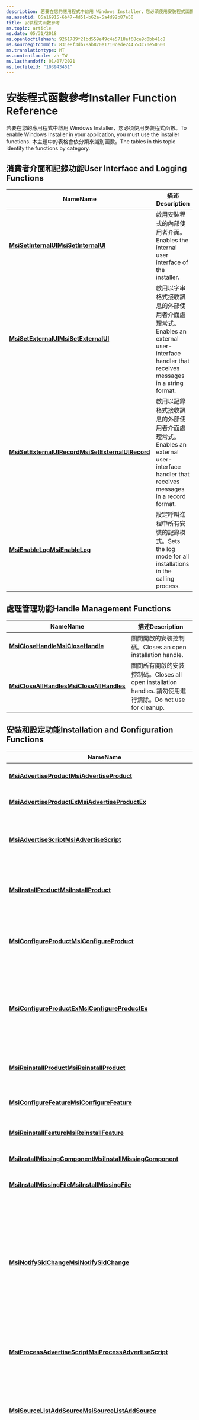 ```yaml
---
description: 若要在您的應用程式中啟用 Windows Installer，您必須使用安裝程式函數。 本主題中的表格會依分類來識別函數。
ms.assetid: 05a16915-6b47-4d51-b62a-5a4d92b87e50
title: 安裝程式函數參考
ms.topic: article
ms.date: 05/31/2018
ms.openlocfilehash: 9261789f21bd559e49c4e5718ef68ce9d0bb41c8
ms.sourcegitcommit: 831e8f3db78ab820e1710cede244553c70e50500
ms.translationtype: MT
ms.contentlocale: zh-TW
ms.lasthandoff: 01/07/2021
ms.locfileid: "103943451"
---
```

# <a name="installer-function-reference"></a><span data-ttu-id="6a2c5-104">安裝程式函數參考</span><span class="sxs-lookup"><span data-stu-id="6a2c5-104">Installer Function Reference</span></span>

<span data-ttu-id="6a2c5-105">若要在您的應用程式中啟用 Windows Installer，您必須使用安裝程式函數。</span><span class="sxs-lookup"><span data-stu-id="6a2c5-105">To enable Windows Installer in your application, you must use the installer functions.</span></span> <span data-ttu-id="6a2c5-106">本主題中的表格會依分類來識別函數。</span><span class="sxs-lookup"><span data-stu-id="6a2c5-106">The tables in this topic identify the functions by category.</span></span>

## <a name="user-interface-and-logging-functions"></a><span data-ttu-id="6a2c5-107">消費者介面和記錄功能</span><span class="sxs-lookup"><span data-stu-id="6a2c5-107">User Interface and Logging Functions</span></span>



| <span data-ttu-id="6a2c5-108">Name</span><span class="sxs-lookup"><span data-stu-id="6a2c5-108">Name</span></span>                                                     | <span data-ttu-id="6a2c5-109">描述</span><span class="sxs-lookup"><span data-stu-id="6a2c5-109">Description</span></span>                                                                           |
|----------------------------------------------------------|---------------------------------------------------------------------------------------|
| [<span data-ttu-id="6a2c5-110">**MsiSetInternalUI**</span><span class="sxs-lookup"><span data-stu-id="6a2c5-110">**MsiSetInternalUI**</span></span>](/windows/desktop/api/Msi/nf-msi-msisetinternalui)             | <span data-ttu-id="6a2c5-111">啟用安裝程式的內部使用者介面。</span><span class="sxs-lookup"><span data-stu-id="6a2c5-111">Enables the internal user interface of the installer.</span></span>                                 |
| [<span data-ttu-id="6a2c5-112">**MsiSetExternalUI**</span><span class="sxs-lookup"><span data-stu-id="6a2c5-112">**MsiSetExternalUI**</span></span>](/windows/desktop/api/Msi/nf-msi-msisetexternaluia)             | <span data-ttu-id="6a2c5-113">啟用以字串格式接收訊息的外部使用者介面處理常式。</span><span class="sxs-lookup"><span data-stu-id="6a2c5-113">Enables an external user-interface handler that receives messages in a string format.</span></span> |
| [<span data-ttu-id="6a2c5-114">**MsiSetExternalUIRecord**</span><span class="sxs-lookup"><span data-stu-id="6a2c5-114">**MsiSetExternalUIRecord**</span></span>](/windows/desktop/api/Msi/nf-msi-msisetexternaluirecord) | <span data-ttu-id="6a2c5-115">啟用以記錄格式接收訊息的外部使用者介面處理常式。</span><span class="sxs-lookup"><span data-stu-id="6a2c5-115">Enables an external user-interface handler that receives messages in a record format.</span></span> |
| [<span data-ttu-id="6a2c5-116">**MsiEnableLog**</span><span class="sxs-lookup"><span data-stu-id="6a2c5-116">**MsiEnableLog**</span></span>](/windows/desktop/api/Msi/nf-msi-msienableloga)                     | <span data-ttu-id="6a2c5-117">設定呼叫進程中所有安裝的記錄模式。</span><span class="sxs-lookup"><span data-stu-id="6a2c5-117">Sets the log mode for all installations in the calling process.</span></span>                       |



 

## <a name="handle-management-functions"></a><span data-ttu-id="6a2c5-118">處理管理功能</span><span class="sxs-lookup"><span data-stu-id="6a2c5-118">Handle Management Functions</span></span>



| <span data-ttu-id="6a2c5-119">Name</span><span class="sxs-lookup"><span data-stu-id="6a2c5-119">Name</span></span>                                             | <span data-ttu-id="6a2c5-120">描述</span><span class="sxs-lookup"><span data-stu-id="6a2c5-120">Description</span></span>                                                   |
|--------------------------------------------------|---------------------------------------------------------------|
| [<span data-ttu-id="6a2c5-121">**MsiCloseHandle**</span><span class="sxs-lookup"><span data-stu-id="6a2c5-121">**MsiCloseHandle**</span></span>](/windows/desktop/api/Msi/nf-msi-msiclosehandle)         | <span data-ttu-id="6a2c5-122">關閉開啟的安裝控制碼。</span><span class="sxs-lookup"><span data-stu-id="6a2c5-122">Closes an open installation handle.</span></span>                           |
| [<span data-ttu-id="6a2c5-123">**MsiCloseAllHandles**</span><span class="sxs-lookup"><span data-stu-id="6a2c5-123">**MsiCloseAllHandles**</span></span>](/windows/desktop/api/Msi/nf-msi-msicloseallhandles) | <span data-ttu-id="6a2c5-124">關閉所有開啟的安裝控制碼。</span><span class="sxs-lookup"><span data-stu-id="6a2c5-124">Closes all open installation handles.</span></span> <span data-ttu-id="6a2c5-125">請勿使用進行清除。</span><span class="sxs-lookup"><span data-stu-id="6a2c5-125">Do not use for cleanup.</span></span> |



 

## <a name="installation-and-configuration-functions"></a><span data-ttu-id="6a2c5-126">安裝和設定功能</span><span class="sxs-lookup"><span data-stu-id="6a2c5-126">Installation and Configuration Functions</span></span>



| <span data-ttu-id="6a2c5-127">Name</span><span class="sxs-lookup"><span data-stu-id="6a2c5-127">Name</span></span>                                                                     | <span data-ttu-id="6a2c5-128">描述</span><span class="sxs-lookup"><span data-stu-id="6a2c5-128">Description</span></span>                                                                                                                                                                                                                  |
|--------------------------------------------------------------------------|------------------------------------------------------------------------------------------------------------------------------------------------------------------------------------------------------------------------------|
| [<span data-ttu-id="6a2c5-129">**MsiAdvertiseProduct**</span><span class="sxs-lookup"><span data-stu-id="6a2c5-129">**MsiAdvertiseProduct**</span></span>](/windows/desktop/api/Msi/nf-msi-msiadvertiseproducta)                       | <span data-ttu-id="6a2c5-130">通告產品。</span><span class="sxs-lookup"><span data-stu-id="6a2c5-130">Advertises a product.</span></span>                                                                                                                                                                                                        |
| [<span data-ttu-id="6a2c5-131">**MsiAdvertiseProductEx**</span><span class="sxs-lookup"><span data-stu-id="6a2c5-131">**MsiAdvertiseProductEx**</span></span>](/windows/desktop/api/Msi/nf-msi-msiadvertiseproductexa)                   | <span data-ttu-id="6a2c5-132">通告產品。</span><span class="sxs-lookup"><span data-stu-id="6a2c5-132">Advertises a product.</span></span>                                                                                                                                                                                                        |
| [<span data-ttu-id="6a2c5-133">**MsiAdvertiseScript**</span><span class="sxs-lookup"><span data-stu-id="6a2c5-133">**MsiAdvertiseScript**</span></span>](/windows/desktop/api/Msi/nf-msi-msiadvertisescripta)                         | <span data-ttu-id="6a2c5-134">將公告腳本檔案複製到指定的位置。</span><span class="sxs-lookup"><span data-stu-id="6a2c5-134">Copies an advertise script file into specified locations.</span></span>                                                                                                                                                                    |
| [<span data-ttu-id="6a2c5-135">**MsiInstallProduct**</span><span class="sxs-lookup"><span data-stu-id="6a2c5-135">**MsiInstallProduct**</span></span>](/windows/desktop/api/Msi/nf-msi-msiinstallproducta)                           | <span data-ttu-id="6a2c5-136">安裝或移除應用程式或應用程式套件。</span><span class="sxs-lookup"><span data-stu-id="6a2c5-136">Installs or removes an application or application suite.</span></span>                                                                                                                                                                     |
| [<span data-ttu-id="6a2c5-137">**MsiConfigureProduct**</span><span class="sxs-lookup"><span data-stu-id="6a2c5-137">**MsiConfigureProduct**</span></span>](/windows/desktop/api/Msi/nf-msi-msiconfigureproducta)                       | <span data-ttu-id="6a2c5-138">安裝或移除應用程式或應用程式套件。</span><span class="sxs-lookup"><span data-stu-id="6a2c5-138">Installs or removes an application or application suite.</span></span>                                                                                                                                                                     |
| [<span data-ttu-id="6a2c5-139">**MsiConfigureProductEx**</span><span class="sxs-lookup"><span data-stu-id="6a2c5-139">**MsiConfigureProductEx**</span></span>](/windows/desktop/api/Msi/nf-msi-msiconfigureproductexa)                   | <span data-ttu-id="6a2c5-140">安裝或移除應用程式或應用程式套件。</span><span class="sxs-lookup"><span data-stu-id="6a2c5-140">Installs or removes an application or application suite.</span></span> <span data-ttu-id="6a2c5-141">您可以指定產品命令列。</span><span class="sxs-lookup"><span data-stu-id="6a2c5-141">A product command-line can be specified.</span></span>                                                                                                                            |
| [<span data-ttu-id="6a2c5-142">**MsiReinstallProduct**</span><span class="sxs-lookup"><span data-stu-id="6a2c5-142">**MsiReinstallProduct**</span></span>](/windows/desktop/api/Msi/nf-msi-msireinstallproducta)                       | <span data-ttu-id="6a2c5-143">重新安裝或修復安裝。</span><span class="sxs-lookup"><span data-stu-id="6a2c5-143">Reinstalls or repairs an installation.</span></span>                                                                                                                                                                                       |
| [<span data-ttu-id="6a2c5-144">**MsiConfigureFeature**</span><span class="sxs-lookup"><span data-stu-id="6a2c5-144">**MsiConfigureFeature**</span></span>](/windows/desktop/api/Msi/nf-msi-msiconfigurefeaturea)                       | <span data-ttu-id="6a2c5-145">設定功能的已安裝狀態。</span><span class="sxs-lookup"><span data-stu-id="6a2c5-145">Configures the installed state of a feature.</span></span>                                                                                                                                                                                 |
| [<span data-ttu-id="6a2c5-146">**MsiReinstallFeature**</span><span class="sxs-lookup"><span data-stu-id="6a2c5-146">**MsiReinstallFeature**</span></span>](/windows/desktop/api/Msi/nf-msi-msireinstallfeaturea)                       | <span data-ttu-id="6a2c5-147">驗證或修復功能。</span><span class="sxs-lookup"><span data-stu-id="6a2c5-147">Validates or repairs features.</span></span>                                                                                                                                                                                               |
| [<span data-ttu-id="6a2c5-148">**MsiInstallMissingComponent**</span><span class="sxs-lookup"><span data-stu-id="6a2c5-148">**MsiInstallMissingComponent**</span></span>](/windows/desktop/api/Msi/nf-msi-msiinstallmissingcomponenta)         | <span data-ttu-id="6a2c5-149">安裝遺失的元件。</span><span class="sxs-lookup"><span data-stu-id="6a2c5-149">Installs missing components.</span></span>                                                                                                                                                                                                 |
| [<span data-ttu-id="6a2c5-150">**MsiInstallMissingFile**</span><span class="sxs-lookup"><span data-stu-id="6a2c5-150">**MsiInstallMissingFile**</span></span>](/windows/desktop/api/Msi/nf-msi-msiinstallmissingfilea)                   | <span data-ttu-id="6a2c5-151">安裝遺失的檔案。</span><span class="sxs-lookup"><span data-stu-id="6a2c5-151">Installs missing files.</span></span>                                                                                                                                                                                                      |
| [<span data-ttu-id="6a2c5-152">**MsiNotifySidChange**</span><span class="sxs-lookup"><span data-stu-id="6a2c5-152">**MsiNotifySidChange**</span></span>](/windows/desktop/api/Msi/nf-msi-msinotifysidchangea)                         | <span data-ttu-id="6a2c5-153">使用使用者 Sid 的變更，通知並更新 Windows Installer 的內部資訊。</span><span class="sxs-lookup"><span data-stu-id="6a2c5-153">Notifies and updates the Windows Installer internal information with changes to user SIDs.</span></span> <span data-ttu-id="6a2c5-154">從 Windows Installer 3.1 開始提供。</span><span class="sxs-lookup"><span data-stu-id="6a2c5-154">Available beginning with Windows Installer 3.1.</span></span>                                                                                   |
| [<span data-ttu-id="6a2c5-155">**MsiProcessAdvertiseScript**</span><span class="sxs-lookup"><span data-stu-id="6a2c5-155">**MsiProcessAdvertiseScript**</span></span>](/windows/desktop/api/Msi/nf-msi-msiprocessadvertisescripta)           | <span data-ttu-id="6a2c5-156">將公告腳本檔處理至指定的位置。</span><span class="sxs-lookup"><span data-stu-id="6a2c5-156">Processes an advertise script file into specified locations.</span></span>                                                                                                                                                                 |
| [<span data-ttu-id="6a2c5-157">**MsiSourceListAddSource**</span><span class="sxs-lookup"><span data-stu-id="6a2c5-157">**MsiSourceListAddSource**</span></span>](/windows/desktop/api/Msi/nf-msi-msisourcelistaddsourcea)                 | <span data-ttu-id="6a2c5-158">在指定的內容中新增或重新排序修補程式或產品的來源。</span><span class="sxs-lookup"><span data-stu-id="6a2c5-158">Adds or reorders the sources of a patch or product in a specified context.</span></span>                                                                                                                                                   |
| [<span data-ttu-id="6a2c5-159">**MsiSourceListAddSourceEx**</span><span class="sxs-lookup"><span data-stu-id="6a2c5-159">**MsiSourceListAddSourceEx**</span></span>](/windows/desktop/api/Msi/nf-msi-msisourcelistaddsourceexa)             | <span data-ttu-id="6a2c5-160">在指定的內容中新增或重新排序修補程式或產品的來源。</span><span class="sxs-lookup"><span data-stu-id="6a2c5-160">Adds or reorders the sources of a patch or product in a specified context.</span></span> <span data-ttu-id="6a2c5-161">針對不存在於指定內容中的修補程式建立來源清單。</span><span class="sxs-lookup"><span data-stu-id="6a2c5-161">Creates a source list for a patch that does not exist in a specified context.</span></span> <span data-ttu-id="6a2c5-162">適用于 Windows Installer 3.0。</span><span class="sxs-lookup"><span data-stu-id="6a2c5-162">Available in Windows Installer  3.0.</span></span>                                |
| [<span data-ttu-id="6a2c5-163">**MsiSourceListClearSource**</span><span class="sxs-lookup"><span data-stu-id="6a2c5-163">**MsiSourceListClearSource**</span></span>](/windows/desktop/api/Msi/nf-msi-msisourcelistclearsourcea)             | <span data-ttu-id="6a2c5-164">在指定的內容中移除產品或修補程式的現有來源。</span><span class="sxs-lookup"><span data-stu-id="6a2c5-164">Removes an existing source for a product or patch in a specified context.</span></span> <span data-ttu-id="6a2c5-165">適用于 Windows Installer 3.0。</span><span class="sxs-lookup"><span data-stu-id="6a2c5-165">Available in Windows Installer  3.0.</span></span>                                                                                                               |
| [<span data-ttu-id="6a2c5-166">**MsiSourceListClearAll**</span><span class="sxs-lookup"><span data-stu-id="6a2c5-166">**MsiSourceListClearAll**</span></span>](/windows/desktop/api/Msi/nf-msi-msisourcelistclearalla)                   | <span data-ttu-id="6a2c5-167">針對指定的產品實例，移除特定來源類型的所有現有來源。</span><span class="sxs-lookup"><span data-stu-id="6a2c5-167">Removes all the existing sources of a specific source type for a specified product instance.</span></span>                                                                                                                                 |
| [<span data-ttu-id="6a2c5-168">**MsiSourceListClearAllEx**</span><span class="sxs-lookup"><span data-stu-id="6a2c5-168">**MsiSourceListClearAllEx**</span></span>](/windows/desktop/api/Msi/nf-msi-msisourcelistclearallexa)               | <span data-ttu-id="6a2c5-169">針對指定的產品實例，移除特定來源類型的所有現有來源。</span><span class="sxs-lookup"><span data-stu-id="6a2c5-169">Removes all the existing sources of a specific source type for a specified product instance.</span></span> <span data-ttu-id="6a2c5-170">適用于 Windows Installer 3.0。</span><span class="sxs-lookup"><span data-stu-id="6a2c5-170">Available in Windows Installer  3.0.</span></span>                                                                                            |
| [<span data-ttu-id="6a2c5-171">**MsiSourceListForceResolution**</span><span class="sxs-lookup"><span data-stu-id="6a2c5-171">**MsiSourceListForceResolution**</span></span>](/windows/desktop/api/Msi/nf-msi-msisourcelistforceresolutiona)     | <span data-ttu-id="6a2c5-172">移除產品或修補程式目前來源的註冊，該來源會註冊為 "LastUsedSource" 屬性。</span><span class="sxs-lookup"><span data-stu-id="6a2c5-172">Removes the registration of the current source of the product or patch, which is registered as the property "LastUsedSource".</span></span> <span data-ttu-id="6a2c5-173">此函數不會影響已註冊的來源清單。</span><span class="sxs-lookup"><span data-stu-id="6a2c5-173">This function does not affect the registered source list.</span></span>                                      |
| [<span data-ttu-id="6a2c5-174">**MsiSourceListForceResolutionEx**</span><span class="sxs-lookup"><span data-stu-id="6a2c5-174">**MsiSourceListForceResolutionEx**</span></span>](/windows/desktop/api/Msi/nf-msi-msisourcelistforceresolutionexa) | <span data-ttu-id="6a2c5-175">移除產品或修補程式目前來源的註冊，該來源會註冊為 "LastUsedSource" 屬性。</span><span class="sxs-lookup"><span data-stu-id="6a2c5-175">Removes the registration of the current source of the product or patch, which is registered as the property "LastUsedSource".</span></span> <span data-ttu-id="6a2c5-176">此函數不會影響已註冊的來源清單。</span><span class="sxs-lookup"><span data-stu-id="6a2c5-176">This function does not affect the registered source list.</span></span> <span data-ttu-id="6a2c5-177">適用于 Windows Installer 3.0。</span><span class="sxs-lookup"><span data-stu-id="6a2c5-177">Available in Windows Installer  3.0.</span></span> |
| [<span data-ttu-id="6a2c5-178">**MsiSourceListGetInfo**</span><span class="sxs-lookup"><span data-stu-id="6a2c5-178">**MsiSourceListGetInfo**</span></span>](/windows/desktop/api/Msi/nf-msi-msisourcelistgetinfoa)                     | <span data-ttu-id="6a2c5-179">抓取特定內容中產品或修補程式的來源清單相關資訊。</span><span class="sxs-lookup"><span data-stu-id="6a2c5-179">Retrieves information about the source list for a product or patch in a specific context.</span></span>                                                                                                                                    |
| [<span data-ttu-id="6a2c5-180">**MsiSourceListSetInfo**</span><span class="sxs-lookup"><span data-stu-id="6a2c5-180">**MsiSourceListSetInfo**</span></span>](/windows/desktop/api/Msi/nf-msi-msisourcelistsetinfoa)                     | <span data-ttu-id="6a2c5-181">在指定的內容中，設定產品或修補程式最近使用的來源。</span><span class="sxs-lookup"><span data-stu-id="6a2c5-181">Sets the most recently used source for a product or patch in a specified context.</span></span> <span data-ttu-id="6a2c5-182">適用于 Windows Installer 3.0。</span><span class="sxs-lookup"><span data-stu-id="6a2c5-182">Available in Windows Installer  3.0.</span></span>                                                                                                       |
| [<span data-ttu-id="6a2c5-183">**MsiSourceListEnumMediaDisks**</span><span class="sxs-lookup"><span data-stu-id="6a2c5-183">**MsiSourceListEnumMediaDisks**</span></span>](/windows/desktop/api/Msi/nf-msi-msisourcelistenummediadisksa)       | <span data-ttu-id="6a2c5-184">列舉針對修補程式或產品的媒體來源所註冊的磁片清單。</span><span class="sxs-lookup"><span data-stu-id="6a2c5-184">Enumerates the list of disks registered for the media source for a patch or product.</span></span> <span data-ttu-id="6a2c5-185">適用于 Windows Installer 3.0。</span><span class="sxs-lookup"><span data-stu-id="6a2c5-185">Available in Windows Installer  3.0.</span></span>                                                                                                    |
| [<span data-ttu-id="6a2c5-186">**MsiSourceListAddMediaDisk**</span><span class="sxs-lookup"><span data-stu-id="6a2c5-186">**MsiSourceListAddMediaDisk**</span></span>](/windows/desktop/api/Msi/nf-msi-msisourcelistaddmediadiska)           | <span data-ttu-id="6a2c5-187">新增或更新已註冊產品或修補程式之媒體來源的磁片。</span><span class="sxs-lookup"><span data-stu-id="6a2c5-187">Adds or updates a disk of the media source of a registered product or patch.</span></span> <span data-ttu-id="6a2c5-188">適用于 Windows Installer 3.0。</span><span class="sxs-lookup"><span data-stu-id="6a2c5-188">Available in Windows Installer  3.0.</span></span>                                                                                                            |
| [<span data-ttu-id="6a2c5-189">**MsiSourceListClearMediaDisk**</span><span class="sxs-lookup"><span data-stu-id="6a2c5-189">**MsiSourceListClearMediaDisk**</span></span>](/windows/desktop/api/Msi/nf-msi-msisourcelistclearmediadiska)      | <span data-ttu-id="6a2c5-190">針對特定內容中的產品或修補程式，在媒體來源下移除現有的已註冊磁片。</span><span class="sxs-lookup"><span data-stu-id="6a2c5-190">Removes an existing registered disk under the media source for a product or patch in a specific context.</span></span> <span data-ttu-id="6a2c5-191">適用于 Windows Installer 3.0。</span><span class="sxs-lookup"><span data-stu-id="6a2c5-191">Available in Windows Installer  3.0.</span></span>                                                                                |
| [<span data-ttu-id="6a2c5-192">**MsiSourceListEnumSources**</span><span class="sxs-lookup"><span data-stu-id="6a2c5-192">**MsiSourceListEnumSources**</span></span>](/windows/desktop/api/Msi/nf-msi-msisourcelistenumsourcesa)             | <span data-ttu-id="6a2c5-193">列舉指定修補程式或產品的來源清單中的來源。</span><span class="sxs-lookup"><span data-stu-id="6a2c5-193">Enumerates the sources in the source list of a specified patch or product.</span></span> <span data-ttu-id="6a2c5-194">適用于 Windows Installer 3.0。</span><span class="sxs-lookup"><span data-stu-id="6a2c5-194">Available in Windows Installer  3.0.</span></span>                                                                                                              |



 

## <a name="component-specific-functions"></a><span data-ttu-id="6a2c5-195">Component-Specific 函式</span><span class="sxs-lookup"><span data-stu-id="6a2c5-195">Component-Specific Functions</span></span>



| <span data-ttu-id="6a2c5-196">Name</span><span class="sxs-lookup"><span data-stu-id="6a2c5-196">Name</span></span>                                                                     | <span data-ttu-id="6a2c5-197">描述</span><span class="sxs-lookup"><span data-stu-id="6a2c5-197">Description</span></span>                                                                                                                                                                                                                   |
|--------------------------------------------------------------------------|-------------------------------------------------------------------------------------------------------------------------------------------------------------------------------------------------------------------------------|
| [<span data-ttu-id="6a2c5-198">**MsiProvideAssembly**</span><span class="sxs-lookup"><span data-stu-id="6a2c5-198">**MsiProvideAssembly**</span></span>](/windows/desktop/api/Msi/nf-msi-msiprovideassemblya)                         | <span data-ttu-id="6a2c5-199">安裝並傳回元件的完整元件路徑。</span><span class="sxs-lookup"><span data-stu-id="6a2c5-199">Installs and returns the full component path for an assembly.</span></span>                                                                                                                                                                 |
| [<span data-ttu-id="6a2c5-200">**MsiProvideComponent**</span><span class="sxs-lookup"><span data-stu-id="6a2c5-200">**MsiProvideComponent**</span></span>](/windows/desktop/api/Msi/nf-msi-msiprovidecomponenta)                       | <span data-ttu-id="6a2c5-201">安裝並傳回元件的完整元件路徑。</span><span class="sxs-lookup"><span data-stu-id="6a2c5-201">Installs and returns the full component path of a component.</span></span>                                                                                                                                                                  |
| [<span data-ttu-id="6a2c5-202">**MsiProvideQualifiedComponent**</span><span class="sxs-lookup"><span data-stu-id="6a2c5-202">**MsiProvideQualifiedComponent**</span></span>](/windows/desktop/api/Msi/nf-msi-msiprovidequalifiedcomponenta)     | <span data-ttu-id="6a2c5-203">安裝並傳回合格元件的完整元件路徑。</span><span class="sxs-lookup"><span data-stu-id="6a2c5-203">Installs and returns the full component path of a qualified component.</span></span>                                                                                                                                                        |
| [<span data-ttu-id="6a2c5-204">**MsiProvideQualifiedComponentEx**</span><span class="sxs-lookup"><span data-stu-id="6a2c5-204">**MsiProvideQualifiedComponentEx**</span></span>](/windows/desktop/api/Msi/nf-msi-msiprovidequalifiedcomponentexa) | <span data-ttu-id="6a2c5-205">安裝並傳回產品所發佈之合格元件的完整元件路徑。</span><span class="sxs-lookup"><span data-stu-id="6a2c5-205">Installs and returns the full component path of a qualified component that is published by a product.</span></span>                                                                                                                         |
| [<span data-ttu-id="6a2c5-206">**MsiGetComponentPath**</span><span class="sxs-lookup"><span data-stu-id="6a2c5-206">**MsiGetComponentPath**</span></span>](/windows/desktop/api/Msi/nf-msi-msigetcomponentpatha)                       | <span data-ttu-id="6a2c5-207">傳回已安裝元件的完整路徑或登錄機碼。</span><span class="sxs-lookup"><span data-stu-id="6a2c5-207">Returns the full path or registry key to an installed component.</span></span>                                                                                                                                                              |
| [<span data-ttu-id="6a2c5-208">**MsiGetComponentPathEx**</span><span class="sxs-lookup"><span data-stu-id="6a2c5-208">**MsiGetComponentPathEx**</span></span>](/windows/desktop/api/Msi/nf-msi-msigetcomponentpathexa)                   | <span data-ttu-id="6a2c5-209">將完整路徑或登錄機碼傳給使用者帳戶和安裝內容上已安裝的元件。</span><span class="sxs-lookup"><span data-stu-id="6a2c5-209">Returns the full path or registry key to an installed component across user accounts and installation context.</span></span> <span data-ttu-id="6a2c5-210">**[Windows Installer 4.5 及更早版本](not-supported-in-windows-installer-4-5.md)：** 不支援。</span><span class="sxs-lookup"><span data-stu-id="6a2c5-210">**[Windows Installer 4.5 and earlier](not-supported-in-windows-installer-4-5.md):** Not supported.</span></span><br/> |
| [<span data-ttu-id="6a2c5-211">**MsiLocateComponent**</span><span class="sxs-lookup"><span data-stu-id="6a2c5-211">**MsiLocateComponent**</span></span>](/windows/desktop/api/Msi/nf-msi-msilocatecomponenta)                         | <span data-ttu-id="6a2c5-212">傳回已安裝元件的完整路徑（沒有產品代碼）。</span><span class="sxs-lookup"><span data-stu-id="6a2c5-212">Returns the full path to an installed component without a product code.</span></span>                                                                                                                                                       |
| [<span data-ttu-id="6a2c5-213">**MsiQueryComponentState**</span><span class="sxs-lookup"><span data-stu-id="6a2c5-213">**MsiQueryComponentState**</span></span>](/windows/desktop/api/Msi/nf-msi-msiquerycomponentstatea)                 | <span data-ttu-id="6a2c5-214">傳回元件的已安裝狀態。</span><span class="sxs-lookup"><span data-stu-id="6a2c5-214">Returns the installed state for a component.</span></span> <span data-ttu-id="6a2c5-215">可以查詢在目前使用者以外的使用者帳戶下安裝之產品實例的元件。</span><span class="sxs-lookup"><span data-stu-id="6a2c5-215">Can query components of an instance of a product installed under user accounts other than the current user.</span></span> <span data-ttu-id="6a2c5-216">適用于 Windows Installer 3.0 或更新版本。</span><span class="sxs-lookup"><span data-stu-id="6a2c5-216">Available in Windows Installer  3.0 or later.</span></span>                        |



 

## <a name="application-only-functions"></a><span data-ttu-id="6a2c5-217">Application-Only 函式</span><span class="sxs-lookup"><span data-stu-id="6a2c5-217">Application-Only Functions</span></span>



| <span data-ttu-id="6a2c5-218">Name</span><span class="sxs-lookup"><span data-stu-id="6a2c5-218">Name</span></span>                                             | <span data-ttu-id="6a2c5-219">描述</span><span class="sxs-lookup"><span data-stu-id="6a2c5-219">Description</span></span>                                                            |
|--------------------------------------------------|------------------------------------------------------------------------|
| [<span data-ttu-id="6a2c5-220">**MsiCollectUserInfo**</span><span class="sxs-lookup"><span data-stu-id="6a2c5-220">**MsiCollectUserInfo**</span></span>](/windows/desktop/api/Msi/nf-msi-msicollectuserinfoa) | <span data-ttu-id="6a2c5-221">從安裝精靈儲存使用者資訊。</span><span class="sxs-lookup"><span data-stu-id="6a2c5-221">Stores user information from an installation wizard.</span></span>                   |
| [<span data-ttu-id="6a2c5-222">**MsiUseFeature**</span><span class="sxs-lookup"><span data-stu-id="6a2c5-222">**MsiUseFeature**</span></span>](/windows/desktop/api/Msi/nf-msi-msiusefeaturea)           | <span data-ttu-id="6a2c5-223">遞增功能的使用計數，並指出安裝狀態。</span><span class="sxs-lookup"><span data-stu-id="6a2c5-223">Increments usage count for a feature and indicates installation state.</span></span> |
| [<span data-ttu-id="6a2c5-224">**MsiUseFeatureEx**</span><span class="sxs-lookup"><span data-stu-id="6a2c5-224">**MsiUseFeatureEx**</span></span>](/windows/desktop/api/Msi/nf-msi-msiusefeatureexa)       | <span data-ttu-id="6a2c5-225">遞增功能的使用計數，並指出安裝狀態。</span><span class="sxs-lookup"><span data-stu-id="6a2c5-225">Increments usage count for a feature and indicates installation state.</span></span> |
| [<span data-ttu-id="6a2c5-226">**MsiGetProductCode**</span><span class="sxs-lookup"><span data-stu-id="6a2c5-226">**MsiGetProductCode**</span></span>](/windows/desktop/api/Msi/nf-msi-msigetproductcodea)   | <span data-ttu-id="6a2c5-227">使用元件程式碼傳回產品代碼。</span><span class="sxs-lookup"><span data-stu-id="6a2c5-227">Returns product code using the component code.</span></span>                         |



 

## <a name="system-status-functions"></a><span data-ttu-id="6a2c5-228">系統狀態函數</span><span class="sxs-lookup"><span data-stu-id="6a2c5-228">System Status Functions</span></span>



| <span data-ttu-id="6a2c5-229">Name</span><span class="sxs-lookup"><span data-stu-id="6a2c5-229">Name</span></span>                                                             | <span data-ttu-id="6a2c5-230">描述</span><span class="sxs-lookup"><span data-stu-id="6a2c5-230">Description</span></span>                                                                                                                                                                                                                       |
|------------------------------------------------------------------|-----------------------------------------------------------------------------------------------------------------------------------------------------------------------------------------------------------------------------------|
| [<span data-ttu-id="6a2c5-231">**MsiEnumProducts**</span><span class="sxs-lookup"><span data-stu-id="6a2c5-231">**MsiEnumProducts**</span></span>](/windows/desktop/api/Msi/nf-msi-msienumproductsa)                       | <span data-ttu-id="6a2c5-232">列舉已公告的產品。</span><span class="sxs-lookup"><span data-stu-id="6a2c5-232">Enumerates advertised products.</span></span>                                                                                                                                                                                                   |
| [<span data-ttu-id="6a2c5-233">**MsiEnumProductsEx**</span><span class="sxs-lookup"><span data-stu-id="6a2c5-233">**MsiEnumProductsEx**</span></span>](/windows/desktop/api/Msi/nf-msi-msienumproductsexa)                   | <span data-ttu-id="6a2c5-234">列舉指定內容中已公告或已安裝產品的所有實例。</span><span class="sxs-lookup"><span data-stu-id="6a2c5-234">Enumerates through all the instances of advertised or installed products in a specified context.</span></span> <span data-ttu-id="6a2c5-235">適用于 Windows Installer 3.0 或更新版本。</span><span class="sxs-lookup"><span data-stu-id="6a2c5-235">Available in Windows Installer  3.0 or later.</span></span>                                                                                    |
| [<span data-ttu-id="6a2c5-236">**MsiEnumRelatedProducts**</span><span class="sxs-lookup"><span data-stu-id="6a2c5-236">**MsiEnumRelatedProducts**</span></span>](/windows/desktop/api/Msi/nf-msi-msienumrelatedproductsa)         | <span data-ttu-id="6a2c5-237">列舉具有指定升級程式碼的目前已安裝產品。</span><span class="sxs-lookup"><span data-stu-id="6a2c5-237">Enumerates currently installed products having a specified upgrade code.</span></span>                                                                                                                                                          |
| [<span data-ttu-id="6a2c5-238">**MsiEnumFeatures**</span><span class="sxs-lookup"><span data-stu-id="6a2c5-238">**MsiEnumFeatures**</span></span>](/windows/desktop/api/Msi/nf-msi-msienumfeaturesa)                       | <span data-ttu-id="6a2c5-239">列舉已發行的功能。</span><span class="sxs-lookup"><span data-stu-id="6a2c5-239">Enumerates published features.</span></span>                                                                                                                                                                                                    |
| [<span data-ttu-id="6a2c5-240">**MsiEnumComponents**</span><span class="sxs-lookup"><span data-stu-id="6a2c5-240">**MsiEnumComponents**</span></span>](/windows/desktop/api/Msi/nf-msi-msienumcomponentsa)                   | <span data-ttu-id="6a2c5-241">列舉已安裝的元件。</span><span class="sxs-lookup"><span data-stu-id="6a2c5-241">Enumerates the installed components.</span></span>                                                                                                                                                                                              |
| [<span data-ttu-id="6a2c5-242">**MsiEnumComponentsEx**</span><span class="sxs-lookup"><span data-stu-id="6a2c5-242">**MsiEnumComponentsEx**</span></span>](/windows/desktop/api/Msi/nf-msi-msienumcomponentsexa)               | <span data-ttu-id="6a2c5-243">列舉跨使用者帳戶和安裝內容的已安裝元件。</span><span class="sxs-lookup"><span data-stu-id="6a2c5-243">Enumerates the installed components across user accounts and installation context.</span></span> <span data-ttu-id="6a2c5-244">**[Windows Installer 4.5 及更早版本](not-supported-in-windows-installer-4-5.md)：** 不支援。</span><span class="sxs-lookup"><span data-stu-id="6a2c5-244">**[Windows Installer 4.5 and earlier](not-supported-in-windows-installer-4-5.md):** Not supported.</span></span><br/>                                 |
| [<span data-ttu-id="6a2c5-245">**MsiEnumClients**</span><span class="sxs-lookup"><span data-stu-id="6a2c5-245">**MsiEnumClients**</span></span>](/windows/desktop/api/Msi/nf-msi-msienumclientsa)                         | <span data-ttu-id="6a2c5-246">列舉已安裝元件的用戶端。</span><span class="sxs-lookup"><span data-stu-id="6a2c5-246">Enumerates the clients of an installed component.</span></span>                                                                                                                                                                                 |
| [<span data-ttu-id="6a2c5-247">**MsiEnumClientsEx**</span><span class="sxs-lookup"><span data-stu-id="6a2c5-247">**MsiEnumClientsEx**</span></span>](/windows/desktop/api/Msi/nf-msi-msienumclientsexa)                     | <span data-ttu-id="6a2c5-248">列舉跨使用者帳戶和安裝內容之已安裝元件的用戶端。</span><span class="sxs-lookup"><span data-stu-id="6a2c5-248">Enumerates the clients of an installed component across user accounts and installation context.</span></span> <span data-ttu-id="6a2c5-249">**[Windows Installer 4.5 及更早版本](not-supported-in-windows-installer-4-5.md)：** 不支援。</span><span class="sxs-lookup"><span data-stu-id="6a2c5-249">**[Windows Installer 4.5 and earlier](not-supported-in-windows-installer-4-5.md):** Not supported.</span></span><br/>                    |
| [<span data-ttu-id="6a2c5-250">**MsiEnumComponentQualifiers**</span><span class="sxs-lookup"><span data-stu-id="6a2c5-250">**MsiEnumComponentQualifiers**</span></span>](/windows/desktop/api/Msi/nf-msi-msienumcomponentqualifiersa) | <span data-ttu-id="6a2c5-251">列舉元件的公告限定詞。</span><span class="sxs-lookup"><span data-stu-id="6a2c5-251">Enumerates the advertised qualifiers for a component.</span></span>                                                                                                                                                                             |
| [<span data-ttu-id="6a2c5-252">**MsiQueryFeatureState**</span><span class="sxs-lookup"><span data-stu-id="6a2c5-252">**MsiQueryFeatureState**</span></span>](/windows/desktop/api/Msi/nf-msi-msiqueryfeaturestatea)             | <span data-ttu-id="6a2c5-253">傳回功能的已安裝狀態。</span><span class="sxs-lookup"><span data-stu-id="6a2c5-253">Returns the installed state of a feature.</span></span>                                                                                                                                                                                         |
| [<span data-ttu-id="6a2c5-254">**MsiQueryFeatureStateEx**</span><span class="sxs-lookup"><span data-stu-id="6a2c5-254">**MsiQueryFeatureStateEx**</span></span>](/windows/desktop/api/Msi/nf-msi-msiqueryfeaturestateexa)         | <span data-ttu-id="6a2c5-255">傳回產品功能的已安裝狀態。</span><span class="sxs-lookup"><span data-stu-id="6a2c5-255">Returns the installed state for a product feature.</span></span> <span data-ttu-id="6a2c5-256">可以查詢在目前使用者以外的使用者帳戶下安裝之產品實例的功能。</span><span class="sxs-lookup"><span data-stu-id="6a2c5-256">Can query features of an instance of a product installed under user accounts other than the current user.</span></span> <span data-ttu-id="6a2c5-257">適用于 Windows Installer 3.0 或更新版本。</span><span class="sxs-lookup"><span data-stu-id="6a2c5-257">Available in Windows Installer  3.0 or later.</span></span>                        |
| [<span data-ttu-id="6a2c5-258">**MsiQueryProductState**</span><span class="sxs-lookup"><span data-stu-id="6a2c5-258">**MsiQueryProductState**</span></span>](/windows/desktop/api/Msi/nf-msi-msiqueryproductstatea)             | <span data-ttu-id="6a2c5-259">傳回應用程式或應用程式套件的已安裝狀態。</span><span class="sxs-lookup"><span data-stu-id="6a2c5-259">Returns the installed state for an application or application suite.</span></span>                                                                                                                                                              |
| [<span data-ttu-id="6a2c5-260">**MsiGetFeatureUsage**</span><span class="sxs-lookup"><span data-stu-id="6a2c5-260">**MsiGetFeatureUsage**</span></span>](/windows/desktop/api/Msi/nf-msi-msigetfeatureusagea)                 | <span data-ttu-id="6a2c5-261">傳回功能的使用計量。</span><span class="sxs-lookup"><span data-stu-id="6a2c5-261">Returns usage metrics for a feature.</span></span>                                                                                                                                                                                              |
| [<span data-ttu-id="6a2c5-262">**MsiGetProductInfo**</span><span class="sxs-lookup"><span data-stu-id="6a2c5-262">**MsiGetProductInfo**</span></span>](/windows/desktop/api/Msi/nf-msi-msigetproductinfoa)                   | <span data-ttu-id="6a2c5-263">傳回已發行和已安裝產品的產品資訊。</span><span class="sxs-lookup"><span data-stu-id="6a2c5-263">Returns product information for published and installed products.</span></span>                                                                                                                                                                 |
| [<span data-ttu-id="6a2c5-264">**MsiGetProductInfoEx**</span><span class="sxs-lookup"><span data-stu-id="6a2c5-264">**MsiGetProductInfoEx**</span></span>](/windows/desktop/api/Msi/nf-msi-msigetproductinfoexa)               | <span data-ttu-id="6a2c5-265">傳回已公告和已安裝產品的產品資訊。</span><span class="sxs-lookup"><span data-stu-id="6a2c5-265">Returns product information for advertised and installed products.</span></span> <span data-ttu-id="6a2c5-266">可以在目前使用者以外的使用者帳戶下，取得所安裝之產品實例的資訊。</span><span class="sxs-lookup"><span data-stu-id="6a2c5-266">Can retrieve information on an instance of a product installed under a user account other than the current user.</span></span> <span data-ttu-id="6a2c5-267">適用于 Windows Installer 3.0 或更新版本。</span><span class="sxs-lookup"><span data-stu-id="6a2c5-267">Available in Windows Installer  3.0 or later.</span></span> |
| [<span data-ttu-id="6a2c5-268">**MsiGetUserInfo**</span><span class="sxs-lookup"><span data-stu-id="6a2c5-268">**MsiGetUserInfo**</span></span>](/windows/desktop/api/Msi/nf-msi-msigetuserinfoa)                         | <span data-ttu-id="6a2c5-269">針對已安裝的產品傳回已註冊的使用者資訊。</span><span class="sxs-lookup"><span data-stu-id="6a2c5-269">Returns registered user information for an installed product.</span></span>                                                                                                                                                                     |



 

## <a name="product-query-functions"></a><span data-ttu-id="6a2c5-270">產品查詢函數</span><span class="sxs-lookup"><span data-stu-id="6a2c5-270">Product Query Functions</span></span>



| <span data-ttu-id="6a2c5-271">Name</span><span class="sxs-lookup"><span data-stu-id="6a2c5-271">Name</span></span>                                                               | <span data-ttu-id="6a2c5-272">描述</span><span class="sxs-lookup"><span data-stu-id="6a2c5-272">Description</span></span>                                                                            |
|--------------------------------------------------------------------|----------------------------------------------------------------------------------------|
| [<span data-ttu-id="6a2c5-273">**MsiOpenProduct**</span><span class="sxs-lookup"><span data-stu-id="6a2c5-273">**MsiOpenProduct**</span></span>](/windows/desktop/api/Msi/nf-msi-msiopenproducta)                           | <span data-ttu-id="6a2c5-274">開啟要與存取資料庫的函數搭配使用的產品。</span><span class="sxs-lookup"><span data-stu-id="6a2c5-274">Opens a product to use with the functions that access the database.</span></span>                    |
| [<span data-ttu-id="6a2c5-275">**MsiOpenPackage**</span><span class="sxs-lookup"><span data-stu-id="6a2c5-275">**MsiOpenPackage**</span></span>](/windows/desktop/api/Msi/nf-msi-msiopenpackagea)                           | <span data-ttu-id="6a2c5-276">開啟要與存取資料庫的函式搭配使用的封裝。</span><span class="sxs-lookup"><span data-stu-id="6a2c5-276">Opens a package to use with the functions that access the database.</span></span>                    |
| [<span data-ttu-id="6a2c5-277">**MsiOpenPackageEx**</span><span class="sxs-lookup"><span data-stu-id="6a2c5-277">**MsiOpenPackageEx**</span></span>](/windows/desktop/api/Msi/nf-msi-msiopenpackageexa)                       | <span data-ttu-id="6a2c5-278">開啟要與存取資料庫的函式搭配使用的封裝。</span><span class="sxs-lookup"><span data-stu-id="6a2c5-278">Opens a package to use with the functions that access the database.</span></span>                    |
| [<span data-ttu-id="6a2c5-279">**MsiIsProductElevated**</span><span class="sxs-lookup"><span data-stu-id="6a2c5-279">**MsiIsProductElevated**</span></span>](/windows/desktop/api/Msi/nf-msi-msiisproductelevateda)               | <span data-ttu-id="6a2c5-280">檢查產品是否以較高的許可權安裝。</span><span class="sxs-lookup"><span data-stu-id="6a2c5-280">Checks whether the product is installed with elevated privileges.</span></span>                      |
| [<span data-ttu-id="6a2c5-281">**MsiGetProductInfoFromScript**</span><span class="sxs-lookup"><span data-stu-id="6a2c5-281">**MsiGetProductInfoFromScript**</span></span>](/windows/desktop/api/Msi/nf-msi-msigetproductinfofromscripta) | <span data-ttu-id="6a2c5-282">傳回安裝程式指令檔的產品資訊。</span><span class="sxs-lookup"><span data-stu-id="6a2c5-282">Returns product information for an installer script file.</span></span>                              |
| [<span data-ttu-id="6a2c5-283">**MsiGetProductProperty**</span><span class="sxs-lookup"><span data-stu-id="6a2c5-283">**MsiGetProductProperty**</span></span>](/windows/desktop/api/Msi/nf-msi-msigetproductpropertya)             | <span data-ttu-id="6a2c5-284">抓取產品資料庫中的屬性。</span><span class="sxs-lookup"><span data-stu-id="6a2c5-284">Retrieves properties in the product database.</span></span>                                          |
| [<span data-ttu-id="6a2c5-285">**MsiGetShortcutTarget**</span><span class="sxs-lookup"><span data-stu-id="6a2c5-285">**MsiGetShortcutTarget**</span></span>](/windows/desktop/api/Msi/nf-msi-msigetshortcuttargeta)               | <span data-ttu-id="6a2c5-286">檢查快捷方式，並傳回其產品、功能名稱和元件（如果有的話）。</span><span class="sxs-lookup"><span data-stu-id="6a2c5-286">Examines a shortcut and returns its product, feature name, and component if available.</span></span> |
| [<span data-ttu-id="6a2c5-287">**MsiGetFeatureInfo**</span><span class="sxs-lookup"><span data-stu-id="6a2c5-287">**MsiGetFeatureInfo**</span></span>](/windows/desktop/api/Msi/nf-msi-msigetfeatureinfoa)                     | <span data-ttu-id="6a2c5-288">傳回功能的描述性資訊。</span><span class="sxs-lookup"><span data-stu-id="6a2c5-288">Returns descriptive information for a feature.</span></span>                                         |
| [<span data-ttu-id="6a2c5-289">**MsiVerifyPackage**</span><span class="sxs-lookup"><span data-stu-id="6a2c5-289">**MsiVerifyPackage**</span></span>](/windows/desktop/api/Msi/nf-msi-msiverifypackagea)                       | <span data-ttu-id="6a2c5-290">確認指定的檔案是安裝套件。</span><span class="sxs-lookup"><span data-stu-id="6a2c5-290">Verifies that a specified file is an installation package.</span></span>                             |



 

## <a name="patching-functions"></a><span data-ttu-id="6a2c5-291">修補函式</span><span class="sxs-lookup"><span data-stu-id="6a2c5-291">Patching Functions</span></span>



| <span data-ttu-id="6a2c5-292">Name</span><span class="sxs-lookup"><span data-stu-id="6a2c5-292">Name</span></span>                                                                   | <span data-ttu-id="6a2c5-293">描述</span><span class="sxs-lookup"><span data-stu-id="6a2c5-293">Description</span></span>                                                                                                                                                        |
|------------------------------------------------------------------------|--------------------------------------------------------------------------------------------------------------------------------------------------------------------|
| [<span data-ttu-id="6a2c5-294">**MsiApplyPatch**</span><span class="sxs-lookup"><span data-stu-id="6a2c5-294">**MsiApplyPatch**</span></span>](/windows/desktop/api/Msi/nf-msi-msiapplypatcha)                                 | <span data-ttu-id="6a2c5-295">叫用安裝並套用修補套件。</span><span class="sxs-lookup"><span data-stu-id="6a2c5-295">Invokes an installation and applies a patch package.</span></span>                                                                                                               |
| [<span data-ttu-id="6a2c5-296">**MsiEnumPatches**</span><span class="sxs-lookup"><span data-stu-id="6a2c5-296">**MsiEnumPatches**</span></span>](/windows/desktop/api/Msi/nf-msi-msisourcelistaddmediadiska)                    | <span data-ttu-id="6a2c5-297">傳回套用至產品的每個修補程式的 GUID，以及適用于產品的每個修補程式的轉換清單。</span><span class="sxs-lookup"><span data-stu-id="6a2c5-297">Returns the GUID for each patch that is applied to a product, and a list of transforms from each patch that apply to the product.</span></span>                                  |
| [<span data-ttu-id="6a2c5-298">**MsiGetPatchInfo**</span><span class="sxs-lookup"><span data-stu-id="6a2c5-298">**MsiGetPatchInfo**</span></span>](/windows/desktop/api/Msi/nf-msi-msigetpatchinfoa)                             | <span data-ttu-id="6a2c5-299">傳回修補程式的相關資訊。</span><span class="sxs-lookup"><span data-stu-id="6a2c5-299">Returns information about a patch.</span></span>                                                                                                                                 |
| [<span data-ttu-id="6a2c5-300">**MsiRemovePatches**</span><span class="sxs-lookup"><span data-stu-id="6a2c5-300">**MsiRemovePatches**</span></span>](/windows/desktop/api/Msi/nf-msi-msiremovepatchesa)                           | <span data-ttu-id="6a2c5-301">從產品卸載修補程式。</span><span class="sxs-lookup"><span data-stu-id="6a2c5-301">Uninstalls a patch from a product.</span></span> <span data-ttu-id="6a2c5-302">適用于 Windows Installer 3.0。</span><span class="sxs-lookup"><span data-stu-id="6a2c5-302">Available in Windows Installer 3.0.</span></span>                                                                                             |
| [<span data-ttu-id="6a2c5-303">**MsiDeterminePatchSequence**</span><span class="sxs-lookup"><span data-stu-id="6a2c5-303">**MsiDeterminePatchSequence**</span></span>](/windows/desktop/api/Msi/nf-msi-msideterminepatchsequencea)         | <span data-ttu-id="6a2c5-304">判斷一組修補程式和產品的最佳應用程式順序。</span><span class="sxs-lookup"><span data-stu-id="6a2c5-304">Determines the best application sequence for a set of patches and product.</span></span> <span data-ttu-id="6a2c5-305">適用于 Windows Installer 3.0。</span><span class="sxs-lookup"><span data-stu-id="6a2c5-305">Available in Windows Installer 3.0.</span></span>                                                     |
| [<span data-ttu-id="6a2c5-306">**MsiApplyMultiplePatches**</span><span class="sxs-lookup"><span data-stu-id="6a2c5-306">**MsiApplyMultiplePatches**</span></span>](/windows/desktop/api/Msi/nf-msi-msiapplymultiplepatchesa)             | <span data-ttu-id="6a2c5-307">將一或多個修補程式套用至產品。</span><span class="sxs-lookup"><span data-stu-id="6a2c5-307">Applies one or more patches to products.</span></span> <span data-ttu-id="6a2c5-308">適用于 Windows Installer 3.0。</span><span class="sxs-lookup"><span data-stu-id="6a2c5-308">Available in Windows Installer 3.0.</span></span>                                                                                       |
| [<span data-ttu-id="6a2c5-309">**MsiEnumPatchesEx**</span><span class="sxs-lookup"><span data-stu-id="6a2c5-309">**MsiEnumPatchesEx**</span></span>](/windows/desktop/api/Msi/nf-msi-msienumpatchesexa)                           | <span data-ttu-id="6a2c5-310">列舉針對特定內容中的產品套用的所有修補程式，或在所有內容中套用的所有修補程式。</span><span class="sxs-lookup"><span data-stu-id="6a2c5-310">Enumerates all patches applied for a product in a particular context or across all contexts.</span></span> <span data-ttu-id="6a2c5-311">適用于 Windows Installer 3.0。</span><span class="sxs-lookup"><span data-stu-id="6a2c5-311">Available in Windows Installer 3.0.</span></span>                                   |
| [<span data-ttu-id="6a2c5-312">**MsiGetPatchFileList**</span><span class="sxs-lookup"><span data-stu-id="6a2c5-312">**MsiGetPatchFileList**</span></span>](/windows/desktop/api/Msi/nf-msi-msigetpatchfilelista)                     | <span data-ttu-id="6a2c5-313">當提供 .msp 檔的清單時，此函式會抓取相容修補程式可更新的檔案清單。</span><span class="sxs-lookup"><span data-stu-id="6a2c5-313">When provided a list of .msp files this function retrieves the list of files that can be updated by the patches for the targe.</span></span> <span data-ttu-id="6a2c5-314">適用于 Windows Installer 4.0。</span><span class="sxs-lookup"><span data-stu-id="6a2c5-314">Available in Windows Installer 4.0.</span></span> |
| [<span data-ttu-id="6a2c5-315">**MsiGetPatchInfoEx**</span><span class="sxs-lookup"><span data-stu-id="6a2c5-315">**MsiGetPatchInfoEx**</span></span>](/windows/desktop/api/Msi/nf-msi-msigetpatchinfoexa)                         | <span data-ttu-id="6a2c5-316">查詢指定產品之指定修補程式的相關資訊。</span><span class="sxs-lookup"><span data-stu-id="6a2c5-316">Queries for information about the application of a specified patch to a specified product.</span></span> <span data-ttu-id="6a2c5-317">適用于 Windows Installer 3.0。</span><span class="sxs-lookup"><span data-stu-id="6a2c5-317">Available in Windows Installer 3.0.</span></span>                                     |
| [<span data-ttu-id="6a2c5-318">**MsiExtractPatchXMLData**</span><span class="sxs-lookup"><span data-stu-id="6a2c5-318">**MsiExtractPatchXMLData**</span></span>](/windows/desktop/api/Msi/nf-msi-msiextractpatchxmldataa)               | <span data-ttu-id="6a2c5-319">從修補程式中解壓縮資訊。</span><span class="sxs-lookup"><span data-stu-id="6a2c5-319">Extracts information from a patch.</span></span> <span data-ttu-id="6a2c5-320">適用于 Windows Installer 3.0。</span><span class="sxs-lookup"><span data-stu-id="6a2c5-320">Available in Windows Installer 3.0.</span></span>                                                                                             |
| [<span data-ttu-id="6a2c5-321">**MsiDetermineApplicablePatches**</span><span class="sxs-lookup"><span data-stu-id="6a2c5-321">**MsiDetermineApplicablePatches**</span></span>](/windows/desktop/api/Msi/nf-msi-msidetermineapplicablepatchesa) | <span data-ttu-id="6a2c5-322">決定更新產品或產品集所需的最佳修補集。</span><span class="sxs-lookup"><span data-stu-id="6a2c5-322">Determines the best set of patches required to update a product or set of products.</span></span> <span data-ttu-id="6a2c5-323">適用于 Windows Installer 3.0。</span><span class="sxs-lookup"><span data-stu-id="6a2c5-323">Available in Windows Installer 3.0.</span></span>                                            |



 

## <a name="file-query-functions"></a><span data-ttu-id="6a2c5-324">檔案查詢函數</span><span class="sxs-lookup"><span data-stu-id="6a2c5-324">File Query Functions</span></span>



| <span data-ttu-id="6a2c5-325">Name</span><span class="sxs-lookup"><span data-stu-id="6a2c5-325">Name</span></span>                                                                     | <span data-ttu-id="6a2c5-326">描述</span><span class="sxs-lookup"><span data-stu-id="6a2c5-326">Description</span></span>                                                                                                 |
|--------------------------------------------------------------------------|-------------------------------------------------------------------------------------------------------------|
| [<span data-ttu-id="6a2c5-327">**MsiGetFileHash**</span><span class="sxs-lookup"><span data-stu-id="6a2c5-327">**MsiGetFileHash**</span></span>](/windows/desktop/api/Msi/nf-msi-msigetfilehasha)                                 | <span data-ttu-id="6a2c5-328">取得檔案的路徑，並傳回該檔案的128位雜湊。</span><span class="sxs-lookup"><span data-stu-id="6a2c5-328">Takes the path to a file and returns a 128-bit hash of that file.</span></span>                                           |
| [<span data-ttu-id="6a2c5-329">**MsiGetFileSignatureInformation**</span><span class="sxs-lookup"><span data-stu-id="6a2c5-329">**MsiGetFileSignatureInformation**</span></span>](/windows/desktop/api/Msi/nf-msi-msigetfilesignatureinformationa) | <span data-ttu-id="6a2c5-330">採用經過數位簽署的檔案路徑，並傳回檔案的簽署者憑證和雜湊。</span><span class="sxs-lookup"><span data-stu-id="6a2c5-330">Takes the path to a file that has been digitally signed and returns the file's signer certificate and hash.</span></span> |
| [<span data-ttu-id="6a2c5-331">**MsiGetFileVersion**</span><span class="sxs-lookup"><span data-stu-id="6a2c5-331">**MsiGetFileVersion**</span></span>](/windows/desktop/api/Msi/nf-msi-msigetfileversiona)                           | <span data-ttu-id="6a2c5-332">傳回版本字串和語言字串。</span><span class="sxs-lookup"><span data-stu-id="6a2c5-332">Returns the version string and language string.</span></span>                                                             |



 

## <a name="transaction-management-functions"></a><span data-ttu-id="6a2c5-333">交易管理函數</span><span class="sxs-lookup"><span data-stu-id="6a2c5-333">Transaction Management Functions</span></span>



| <span data-ttu-id="6a2c5-334">Name</span><span class="sxs-lookup"><span data-stu-id="6a2c5-334">Name</span></span>                                               | <span data-ttu-id="6a2c5-335">描述</span><span class="sxs-lookup"><span data-stu-id="6a2c5-335">Description</span></span>                                                                                                                                                                                         |
|----------------------------------------------------|-----------------------------------------------------------------------------------------------------------------------------------------------------------------------------------------------------|
| [<span data-ttu-id="6a2c5-336">**MsiBeginTransaction**</span><span class="sxs-lookup"><span data-stu-id="6a2c5-336">**MsiBeginTransaction**</span></span>](/windows/desktop/api/Msi/nf-msi-msibegintransactiona) | <span data-ttu-id="6a2c5-337">啟動多套件安裝的交易處理，並傳回交易的識別碼。</span><span class="sxs-lookup"><span data-stu-id="6a2c5-337">Starts transaction processing of a multiple-package installation and returns an identifier for the transaction.</span></span> <span data-ttu-id="6a2c5-338">從 Windows Installer 4.5 開始，可以使用此函數。</span><span class="sxs-lookup"><span data-stu-id="6a2c5-338">This function is available beginning with Windows Installer 4.5.</span></span>                    |
| [<span data-ttu-id="6a2c5-339">**MsiJoinTransaction**</span><span class="sxs-lookup"><span data-stu-id="6a2c5-339">**MsiJoinTransaction**</span></span>](/windows/desktop/api/Msi/nf-msi-msijointransaction)   | <span data-ttu-id="6a2c5-340">要求 Windows Installer 讓目前的進程成為安裝多套件安裝的交易擁有者。</span><span class="sxs-lookup"><span data-stu-id="6a2c5-340">Requests that the Windows Installer make the current process the owner of the transaction installing a multi-package installation.</span></span> <span data-ttu-id="6a2c5-341">從 Windows Installer 4.5 開始，可以使用此函數。</span><span class="sxs-lookup"><span data-stu-id="6a2c5-341">This function is available beginning with Windows Installer 4.5.</span></span> |
| [<span data-ttu-id="6a2c5-342">**MsiEndTransaction**</span><span class="sxs-lookup"><span data-stu-id="6a2c5-342">**MsiEndTransaction**</span></span>](/windows/desktop/api/Msi/nf-msi-msiendtransaction)     | <span data-ttu-id="6a2c5-343">認可或復原屬於交易的所有安裝。</span><span class="sxs-lookup"><span data-stu-id="6a2c5-343">Commits or rolls back all the installations belonging to the transaction.</span></span> <span data-ttu-id="6a2c5-344">從 Windows Installer 4.5 開始，可以使用此函數。</span><span class="sxs-lookup"><span data-stu-id="6a2c5-344">This function is available beginning with Windows Installer 4.5.</span></span>                                                          |



 

## <a name="database-functions"></a><span data-ttu-id="6a2c5-345">資料庫函數</span><span class="sxs-lookup"><span data-stu-id="6a2c5-345">Database Functions</span></span>

<span data-ttu-id="6a2c5-346">除了上表中所識別的 Windows Installer 函數以外，您還可以使用 [資料庫](database-functions.md) 函式區段中所述的資料庫存取函式，操作安裝資料庫中的資訊。</span><span class="sxs-lookup"><span data-stu-id="6a2c5-346">In addition to the Windows Installer functions identified in the previous tables, you can manipulate information in the installation database by using the database access functions that are described in the [Database Functions](database-functions.md) section.</span></span>

## <a name="installer-structures"></a><span data-ttu-id="6a2c5-347">安裝程式結構</span><span class="sxs-lookup"><span data-stu-id="6a2c5-347">Installer Structures</span></span>

<span data-ttu-id="6a2c5-348">此外，安裝資料庫中的某些資訊是使用 [安裝程式結構](installer-structures.md) 一節中所述的結構來處理。</span><span class="sxs-lookup"><span data-stu-id="6a2c5-348">In addition, some information in the installation database is handled using the structures described in the [Installer Structures](installer-structures.md) section.</span></span>

 

 




